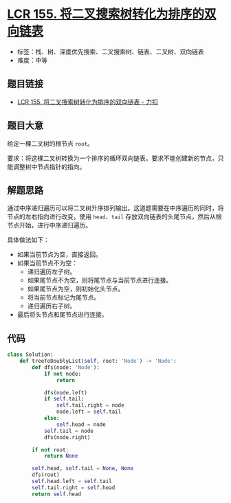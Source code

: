 # [LCR 155. 将二叉搜索树转化为排序的双向链表](https://leetcode.cn/problems/er-cha-sou-suo-shu-yu-shuang-xiang-lian-biao-lcof/)

- 标签：栈、树、深度优先搜索、二叉搜索树、链表、二叉树、双向链表
- 难度：中等

## 题目链接

- [LCR 155. 将二叉搜索树转化为排序的双向链表 - 力扣](https://leetcode.cn/problems/er-cha-sou-suo-shu-yu-shuang-xiang-lian-biao-lcof/)

## 题目大意

给定一棵二叉树的根节点 `root`。

要求：将这棵二叉树转换为一个排序的循环双向链表。要求不能创建新的节点，只能调整树中节点指针的指向。

## 解题思路

通过中序递归遍历可以将二叉树升序排列输出。这道题需要在中序遍历的同时，将节点的左右指向进行改变。使用 `head`、`tail` 存放双向链表的头尾节点，然后从根节点开始，进行中序递归遍历。

具体做法如下：

- 如果当前节点为空，直接返回。
- 如果当前节点不为空：
  - 递归遍历左子树。
  - 如果尾节点不为空，则将尾节点与当前节点进行连接。
  - 如果尾节点为空，则初始化头节点。
  - 将当前节点标记为尾节点。
  - 递归遍历右子树。
- 最后将头节点和尾节点进行连接。

## 代码

```python
class Solution:
    def treeToDoublyList(self, root: 'Node') -> 'Node':
        def dfs(node: 'Node'):
            if not node:
                return

            dfs(node.left)
            if self.tail:
                self.tail.right = node
                node.left = self.tail
            else:
                self.head = node
            self.tail = node
            dfs(node.right)

        if not root:
            return None

        self.head, self.tail = None, None
        dfs(root)
        self.head.left = self.tail
        self.tail.right = self.head
        return self.head
```


